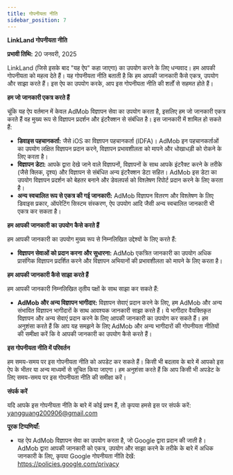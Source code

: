 ```yaml
---
title: गोपनीयता नीति
sidebar_position: 7
---
```


**LinkLand गोपनीयता नीति**

**प्रभावी तिथि:** 20 जनवरी, 2025

LinkLand (जिसे इसके बाद "यह ऐप" कहा जाएगा) का उपयोग करने के लिए धन्यवाद। हम आपकी गोपनीयता को महत्व देते हैं। यह गोपनीयता नीति बताती है कि हम आपकी जानकारी कैसे एकत्र, उपयोग और साझा करते हैं। इस ऐप का उपयोग करके, आप इस गोपनीयता नीति की शर्तों से सहमत होते हैं।

**हम जो जानकारी एकत्र करते हैं**

चूंकि यह ऐप वर्तमान में केवल AdMob विज्ञापन सेवा का उपयोग करता है, इसलिए हम जो जानकारी एकत्र करते हैं वह मुख्य रूप से विज्ञापन प्रदर्शन और इंटरैक्शन से संबंधित है। इस जानकारी में शामिल हो सकते हैं:

- **डिवाइस पहचानकर्ता:** जैसे iOS का विज्ञापन पहचानकर्ता (IDFA)। AdMob इन पहचानकर्ताओं का उपयोग लक्षित विज्ञापन प्रदान करने, विज्ञापन प्रभावशीलता को मापने और धोखाधड़ी को रोकने के लिए करता है।
- **विज्ञापन डेटा:** आपके द्वारा देखे जाने वाले विज्ञापनों, विज्ञापनों के साथ आपके इंटरैक्ट करने के तरीके (जैसे क्लिक, दृश्य) और विज्ञापन से संबंधित अन्य इंटरैक्शन डेटा सहित। AdMob इस डेटा का उपयोग विज्ञापन प्रदर्शन को बेहतर बनाने और डेवलपर्स को विश्लेषण रिपोर्ट प्रदान करने के लिए करता है।
- **अन्य स्वचालित रूप से एकत्र की गई जानकारी:** AdMob विज्ञापन वितरण और विश्लेषण के लिए डिवाइस प्रकार, ऑपरेटिंग सिस्टम संस्करण, ऐप उपयोग आदि जैसी अन्य स्वचालित जानकारी भी एकत्र कर सकता है।

**हम आपकी जानकारी का उपयोग कैसे करते हैं**

हम आपकी जानकारी का उपयोग मुख्य रूप से निम्नलिखित उद्देश्यों के लिए करते हैं:

- **विज्ञापन सेवाओं को प्रदान करना और सुधारना:** AdMob एकत्रित जानकारी का उपयोग अधिक प्रासंगिक विज्ञापन प्रदर्शित करने और विज्ञापन अभियानों की प्रभावशीलता को मापने के लिए करता है।

**हम आपकी जानकारी कैसे साझा करते हैं**

हम आपकी जानकारी निम्नलिखित तृतीय पक्षों के साथ साझा कर सकते हैं:

- **AdMob और अन्य विज्ञापन भागीदार:** विज्ञापन सेवाएं प्रदान करने के लिए, हम AdMob और अन्य संभावित विज्ञापन भागीदारों के साथ आवश्यक जानकारी साझा करते हैं। ये भागीदार वैयक्तिकृत विज्ञापन और अन्य सेवाएं प्रदान करने के लिए आपकी जानकारी का उपयोग कर सकते हैं। हम अनुशंसा करते हैं कि आप यह समझने के लिए AdMob और अन्य भागीदारों की गोपनीयता नीतियों की समीक्षा करें कि वे आपकी जानकारी का उपयोग कैसे करते हैं।

**इस गोपनीयता नीति में परिवर्तन**

हम समय-समय पर इस गोपनीयता नीति को अपडेट कर सकते हैं। किसी भी बदलाव के बारे में आपको इस ऐप के भीतर या अन्य माध्यमों से सूचित किया जाएगा। हम अनुशंसा करते हैं कि आप किसी भी अपडेट के लिए समय-समय पर इस गोपनीयता नीति की समीक्षा करें।

**संपर्क करें**

यदि आपके इस गोपनीयता नीति के बारे में कोई प्रश्न हैं, तो कृपया हमसे इस पर संपर्क करें: yangguang200906@gmail.com

**पूरक टिप्पणियाँ:**

- यह ऐप AdMob विज्ञापन सेवा का उपयोग करता है, जो Google द्वारा प्रदान की जाती है। AdMob द्वारा आपकी जानकारी को एकत्र, उपयोग और साझा करने के तरीके के बारे में अधिक जानकारी के लिए, कृपया Google गोपनीयता नीति देखें: https://policies.google.com/privacy
